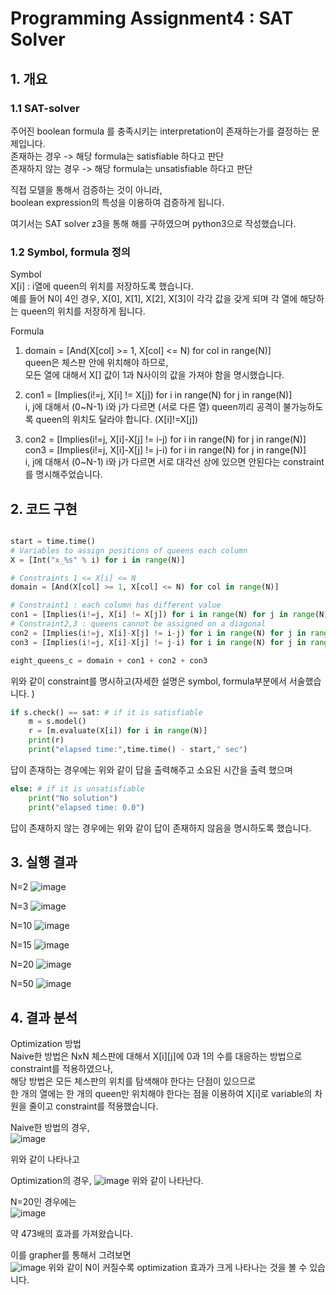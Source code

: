 Programming Assignment4 : SAT Solver  
=================================== 

## 1. 개요    

### 1.1 SAT-solver  
주어진 boolean formula 를 충족시키는 interpretation이 존재하는가를 결정하는 문제입니다.  
존재하는 경우 -> 해당 formula는 satisfiable 하다고 판단   
존재하지 않는 경우 -> 해당 formula는 unsatisfiable 하다고 판단  

직접 모델을 통해서 검증하는 것이 아니라,  
boolean expression의 특성을 이용하여 검증하게 됩니다.  

여기서는 SAT solver z3을 통해 해를 구하였으며 python3으로 작성했습니다.  

### 1.2 Symbol, formula 정의     

Symbol  
X[i] : i열에 queen의 위치를 저장하도록 했습니다.  
예를 들어 N이 4인 경우, X[0], X[1], X[2], X[3]이 각각 값을 갖게 되며 각 열에 해당하는 queen의 위치를 저장하게 됩니다.  

Formula  
1. domain = [And(X[col] >= 1, X[col] <= N) for col in range(N)]  
queen은 체스판 안에 위치해야 하므로,  
모든 열에 대해서 X[] 값이 1과 N사이의 값을 가져야 함을 명시했습니다.  

2. con1 = [Implies(i!=j, X[i] != X[j]) for i in range(N) for j in range(N)]  
i, j에 대해서 (0~N-1) i와 j가 다르면 (서로 다른 열) queen끼리 공격이 불가능하도록 
queen의 위치도 달라야 합니다. (X[i]!=X[j])  

3. con2 = [Implies(i!=j, X[i]-X[j] != i-j) for i in range(N) for j in range(N)]  
    con3 = [Implies(i!=j, X[i]-X[j] != j-i) for i in range(N) for j in range(N)]  
i, j에 대해서 (0~N-1) i와 j가 다르면 서로 대각선 상에 있으면 안된다는 constraint를 명시해주었습니다.  


## 2. 코드 구현  
```python

start = time.time()
# Variables to assign positions of queens each column
X = [Int("x_%s" % i) for i in range(N)]

# Constraints 1 <= X[i] <= N
domain = [And(X[col] >= 1, X[col] <= N) for col in range(N)]

# Constraint1 : each column has different value
con1 = [Implies(i!=j, X[i] != X[j]) for i in range(N) for j in range(N)]
# Constraint2,3 : queens cannot be assigned on a diagonal
con2 = [Implies(i!=j, X[i]-X[j] != i-j) for i in range(N) for j in range(N)]
con3 = [Implies(i!=j, X[i]-X[j] != j-i) for i in range(N) for j in range(N)]

eight_queens_c = domain + con1 + con2 + con3

```

위와 같이 constraint를 명시하고(자세한 설명은 symbol, formula부분에서 서술했습니다. )

```python
if s.check() == sat: # if it is satisfiable
    m = s.model()
    r = [m.evaluate(X[i]) for i in range(N)]
    print(r)
    print("elapsed time:",time.time() - start," sec")
```
답이 존재하는 경우에는 위와 같이 답을 출력해주고 소요된 시간을 출력 했으며  

```python
else: # if it is unsatisfiable
    print("No solution")
    print("elapsed time: 0.0")
```
답이 존재하지 않는 경우에는 위와 같이 답이 존재하지 않음을 명시하도록 했습니다.  

## 3. 실행 결과  

N=2
![image](/uploads/73db89bf9c449cf586d1365eccad994c/image.png)

N=3
![image](/uploads/1cabe52073af6b0f385974eb9b346053/image.png)

N=10
![image](/uploads/e5cc49a02f2128d7de9b43d62c366370/image.png)

N=15
![image](/uploads/eae369880b64fd669775d73d34a1f1c4/image.png)

N=20
![image](/uploads/8deeb8e91a57c5235f954bd0cb9f794e/image.png)

N=50
![image](/uploads/155e70e5fdbc9b23ada37ec1ae3d6c79/image.png)

## 4. 결과 분석  

Optimization 방법  
 Naive한 방법은 NxN 체스판에 대해서 X[i][j]에 0과 1의 수를 대응하는 방법으로 constraint를 적용하였으나,  
해당 방법은 모든 체스판의 위치를 탐색해야 한다는 단점이 있으므로  
한 개의 열에는 한 개의 queen만 위치해야 한다는 점을 이용하여 X[i]로 variable의 차원을 줄이고 constraint를 적용했습니다.  

Naive한 방법의 경우,  
![image](/uploads/ae2c2192fdb8e941852eaa00139dcbb2/image.png)

위와 같이 나타나고

Optimization의 경우, 
![image](/uploads/b82fa59093f60c233ba5435016ed1c53/image.png)
위와 같이 나타난다. 

N=20인 경우에는  
![image](/uploads/f6199a671ff1fef20198a75d8bae3141/image.png)

약 473배의 효과를 가져왔습니다.  

이를 grapher를 통해서 그려보면  
![image](/uploads/4c088fdba75b2e896675e6246b33fa3e/image.png)
위와 같이 N이 커질수록 optimization 효과가 크게 나타나는 것을 볼 수 있습니다. 
